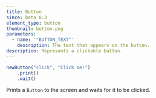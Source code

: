 ```yaml
---
title: Button
since: beta 0.3
element_type: button
thumbnail: button.png
parameters:
  - name: '"BUTTON_TEXT"'
    description: The text that appears on the button.
description: Represents a clickable button.
---
```


```javascript
newButton("click", "Click me!")
    .print()
    .wait()
```
Prints a `Button` to the screen and waits for it to be clicked.
